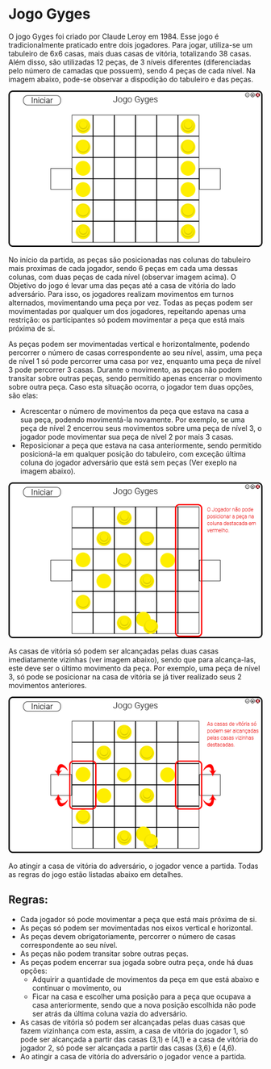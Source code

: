 # Jogo Gyges
O jogo Gyges foi criado por Claude Leroy em 1984. Esse jogo é tradicionalmente praticado entre dois jogadores. Para jogar, utiliza-se um tabuleiro de 6x6 casas, mais duas casas de vitória, totalizando 38 casas. Além disso, são utilizadas 12 peças, de 3 níveis diferentes (diferenciadas pelo número de camadas que possuem), sendo 4 peças de cada nível. Na imagem abaixo, pode-se observar a dispodição do tabuleiro e das peças.

<p align="center">
    <img src="https://raw.githubusercontent.com/gustavo-c-cunha/Jogo-Gyges/master/posicaoPecas.png"> 
</p>

No início da partida, as peças são posicionadas nas colunas do tabuleiro mais proximas de cada jogador, sendo 6 peças em cada uma dessas colunas, com duas peças de cada nível (observar imagem acima). O Objetivo do jogo é levar uma das peças até a casa de vitória do lado adversário. Para isso, os jogadores realizam movimentos em turnos alternados, movimentando uma peça por vez. Todas as peças podem ser movimentadas por qualquer um dos jogadores, repeitando apenas uma restrição: os participantes só podem movimentar a peça que está mais próxima de si.

As peças podem ser movimentadas vertical e horizontalmente, podendo percorrer o número de casas correspondente ao seu nível, assim, uma peça de nível 1 só pode percorrer uma casa por vez, enquanto uma peça de nível 3 pode percorrer 3 casas. Durante o movimento, as peças não podem transitar sobre outras peças, sendo permitido apenas encerrar o movimento sobre outra peça. Caso esta situação ocorra, o jogador tem duas opções, são elas:
  - Acrescentar o número de movimentos da peça que estava na casa a sua peça, podendo movimentá-la novamente. Por exemplo, se uma peça de nível 2 encerrou seus movimentos sobre uma peça de nível 3, o jogador pode movimentar sua peça de nível 2 por mais 3 casas.
  - Reposicionar a peça que estava na casa anteriormente, sendo permitido posicioná-la em qualquer posição do tabuleiro, com exceção última coluna do jogador adversário que está sem peças (Ver exeplo na imagem abaixo).

<p align="center">
    <img src="https://raw.githubusercontent.com/gustavo-c-cunha/Jogo-Gyges/master/exemploReposicionar.png"> 
</p>

As casas de vitória só podem ser alcançadas pelas duas casas imediatamente vizinhas (ver imagem abaixo), sendo que para alcança-las, este deve ser o último movimento da peça. Por exemplo, uma peça de nível 3, só pode se posicionar na casa de vitória se já tiver realizado seus 2 movimentos anteriores.

<p align="center">
    <img src="https://raw.githubusercontent.com/gustavo-c-cunha/Jogo-Gyges/master/casasVizinhas.png"> 
</p>


Ao atingir a casa de vitória do adversário, o jogador vence a partida. Todas as regras do jogo estão listadas abaixo em detalhes.

## Regras:
- Cada jogador só pode movimentar a peça que está mais próxima de si.
- As peças só podem ser movimentadas nos eixos vertical e horizontal.
- As peças devem obrigatoriamente, percorrer o número de casas correspondente ao seu nível.
- As peças não podem transitar sobre outras peças.
- As peças podem encerrar sua jogada sobre outra peça, onde há duas opções:
  - Adquirir a quantidade de movimentos da peça em que está abaixo e continuar o movimento, ou
  - Ficar na casa e escolher uma posição para a peça que ocupava a casa anteriormente, sendo que a nova posição escolhida não pode ser atrás da última coluna vazia do adversário.
- As casas de vitória só podem ser alcançadas pelas duas casas que fazem vizinhança com esta, assim, a casa de vitória do jogador 1, só pode ser alcançada a partir das casas (3,1) e (4,1) e a casa de vitória do jogador 2, só pode ser alcançada a partir das casas (3,6) e (4,6).
- Ao atingir a casa de vitória do adversário o jogador vence a partida.

